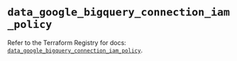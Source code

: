 # `data_google_bigquery_connection_iam_policy`

Refer to the Terraform Registry for docs: [`data_google_bigquery_connection_iam_policy`](https://registry.terraform.io/providers/hashicorp/google/6.11.1/docs/data-sources/bigquery_connection_iam_policy).
